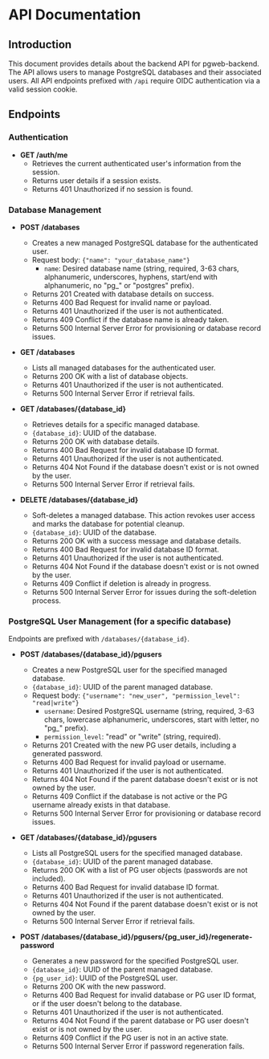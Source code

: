 # API Documentation

## Introduction

This document provides details about the backend API for pgweb-backend. The API allows users to manage PostgreSQL databases and their associated users. All API endpoints prefixed with `/api` require OIDC authentication via a valid session cookie.

## Endpoints

### Authentication

- **GET /auth/me**
  - Retrieves the current authenticated user's information from the session.
  - Returns user details if a session exists.
  - Returns 401 Unauthorized if no session is found.

### Database Management

- **POST /databases**
  - Creates a new managed PostgreSQL database for the authenticated user.
  - Request body: `{"name": "your_database_name"}`
    - `name`: Desired database name (string, required, 3-63 chars, alphanumeric, underscores, hyphens, start/end with alphanumeric, no "pg_" or "postgres" prefix).
  - Returns 201 Created with database details on success.
  - Returns 400 Bad Request for invalid name or payload.
  - Returns 401 Unauthorized if the user is not authenticated.
  - Returns 409 Conflict if the database name is already taken.
  - Returns 500 Internal Server Error for provisioning or database record issues.

- **GET /databases**
  - Lists all managed databases for the authenticated user.
  - Returns 200 OK with a list of database objects.
  - Returns 401 Unauthorized if the user is not authenticated.
  - Returns 500 Internal Server Error if retrieval fails.

- **GET /databases/{database_id}**
  - Retrieves details for a specific managed database.
  - `{database_id}`: UUID of the database.
  - Returns 200 OK with database details.
  - Returns 400 Bad Request for invalid database ID format.
  - Returns 401 Unauthorized if the user is not authenticated.
  - Returns 404 Not Found if the database doesn't exist or is not owned by the user.
  - Returns 500 Internal Server Error if retrieval fails.

- **DELETE /databases/{database_id}**
  - Soft-deletes a managed database. This action revokes user access and marks the database for potential cleanup.
  - `{database_id}`: UUID of the database.
  - Returns 200 OK with a success message and database details.
  - Returns 400 Bad Request for invalid database ID format.
  - Returns 401 Unauthorized if the user is not authenticated.
  - Returns 404 Not Found if the database doesn't exist or is not owned by the user.
  - Returns 409 Conflict if deletion is already in progress.
  - Returns 500 Internal Server Error for issues during the soft-deletion process.

### PostgreSQL User Management (for a specific database)

Endpoints are prefixed with `/databases/{database_id}`.

- **POST /databases/{database_id}/pgusers**
  - Creates a new PostgreSQL user for the specified managed database.
  - `{database_id}`: UUID of the parent managed database.
  - Request body: `{"username": "new_user", "permission_level": "read|write"}`
    - `username`: Desired PostgreSQL username (string, required, 3-63 chars, lowercase alphanumeric, underscores, start with letter, no "pg_" prefix).
    - `permission_level`: "read" or "write" (string, required).
  - Returns 201 Created with the new PG user details, including a generated password.
  - Returns 400 Bad Request for invalid payload or username.
  - Returns 401 Unauthorized if the user is not authenticated.
  - Returns 404 Not Found if the parent database doesn't exist or is not owned by the user.
  - Returns 409 Conflict if the database is not active or the PG username already exists in that database.
  - Returns 500 Internal Server Error for provisioning or database record issues.

- **GET /databases/{database_id}/pgusers**
  - Lists all PostgreSQL users for the specified managed database.
  - `{database_id}`: UUID of the parent managed database.
  - Returns 200 OK with a list of PG user objects (passwords are not included).
  - Returns 400 Bad Request for invalid database ID format.
  - Returns 401 Unauthorized if the user is not authenticated.
  - Returns 404 Not Found if the parent database doesn't exist or is not owned by the user.
  - Returns 500 Internal Server Error if retrieval fails.

- **POST /databases/{database_id}/pgusers/{pg_user_id}/regenerate-password**
  - Generates a new password for the specified PostgreSQL user.
  - `{database_id}`: UUID of the parent managed database.
  - `{pg_user_id}`: UUID of the PostgreSQL user.
  - Returns 200 OK with the new password.
  - Returns 400 Bad Request for invalid database or PG user ID format, or if the user doesn't belong to the database.
  - Returns 401 Unauthorized if the user is not authenticated.
  - Returns 404 Not Found if the parent database or PG user doesn't exist or is not owned by the user.
  - Returns 409 Conflict if the PG user is not in an active state.
  - Returns 500 Internal Server Error if password regeneration fails.

